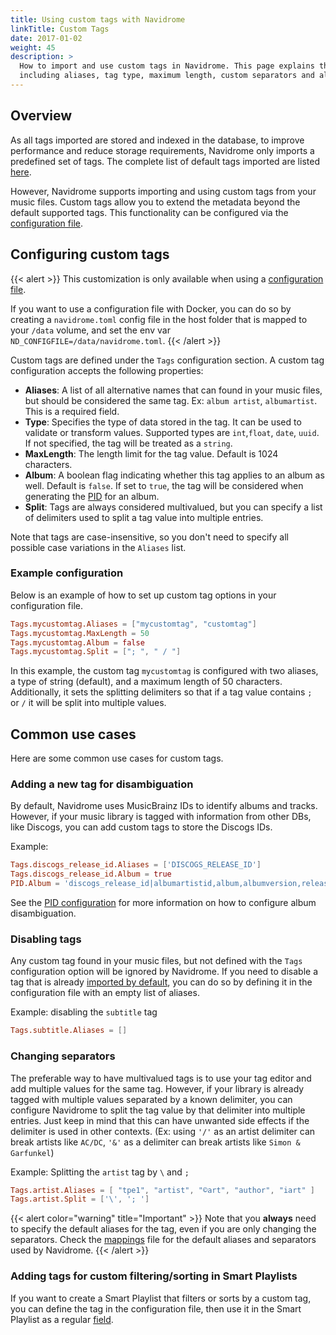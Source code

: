 ```yaml
---
title: Using custom tags with Navidrome
linkTitle: Custom Tags
date: 2017-01-02
weight: 45
description: >
  How to import and use custom tags in Navidrome. This page explains the available options to configure custom tags,
  including aliases, tag type, maximum length, custom separators and album-level settings.
---
```


## Overview

As all tags imported are stored and indexed in the database, to improve performance and reduce storage requirements, 
Navidrome only imports a predefined set of tags. The complete list of default tags imported are listed 
[here][mappings].

However, Navidrome supports importing and using custom tags from your music files. Custom tags allow you to extend the 
metadata beyond the default supported tags. This functionality can be configured via the [configuration file][config].

## Configuring custom tags

{{< alert >}}
This customization is only available when using a [configuration file](/docs/usage/configuration-options).

If you want to use a configuration file with Docker, you can do so by creating a `navidrome.toml` config file in the
host folder that is mapped to your `/data` volume, and set the env var `ND_CONFIGFILE=/data/navidrome.toml`.
{{< /alert >}}


Custom tags are defined under the `Tags` configuration section. A custom tag configuration accepts the following properties:

- **Aliases**: A list of all alternative names that can found in your music files, but should be considered the same tag. 
  Ex: `album artist`, `albumartist`. This is a required field.
- **Type**: Specifies the type of data stored in the tag. It can be used to validate or transform values. 
  Supported types are `int`,`float`, `date`, `uuid`. If not specified, the tag will be treated as a `string`.
- **MaxLength**: The length limit for the tag value. Default is 1024 characters.
- **Album**: A boolean flag indicating whether this tag applies to an album as well. Default is `false`. 
  If set to `true`, the tag will be considered when generating the [PID][pid] for an album.
- **Split**: Tags are always considered multivalued, but you can specify a list of delimiters used to split a tag value 
   into multiple entries.  

Note that tags are case-insensitive, so you don't need to specify all possible case variations in the `Aliases` list.

### Example configuration
Below is an example of how to set up custom tag options in your configuration file.
```toml
Tags.mycustomtag.Aliases = ["mycustomtag", "customtag"]
Tags.mycustomtag.MaxLength = 50
Tags.mycustomtag.Album = false
Tags.mycustomtag.Split = ["; ", " / "]
```

In this example, the custom tag `mycustomtag` is configured with two aliases, a type of string (default), and a maximum 
length of 50 characters. Additionally, it sets the splitting delimiters so that if a tag value contains `; ` or ` / ` 
it will be split into multiple values.

## Common use cases

Here are some common use cases for custom tags.

### Adding a new tag for disambiguation
By default, Navidrome uses MusicBrainz IDs to identify albums and tracks. However, if your music library is tagged with 
information from other DBs, like Discogs, you can add custom tags to store the Discogs IDs.

Example:
```toml
Tags.discogs_release_id.Aliases = ['DISCOGS_RELEASE_ID']
Tags.discogs_release_id.Album = true
PID.Album = 'discogs_release_id|albumartistid,album,albumversion,releasedate'
```

See the [PID configuration][pid] for more information on how to configure album disambiguation.

### Disabling tags
Any custom tag found in your music files, but not defined with the `Tags` configuration option will be ignored by 
Navidrome. If you need to disable a tag that is already [imported by default][mappings], you can do so by defining 
it in the configuration file with an empty list of aliases. 

Example: disabling the `subtitle` tag 
```toml
Tags.subtitle.Aliases = []
```

### Changing separators
The preferable way to have multivalued tags is to use your tag editor and add multiple values for the same tag.
However, if your library is already tagged with multiple values separated by a known delimiter, you can configure
Navidrome to split the tag value by that delimiter into multiple entries. Just keep in mind that this can have unwanted
side effects if the delimiter is used in other contexts. (Ex: using `'/'` as an artist delimiter can break artists like 
`AC/DC`, `'&'` as a delimiter can break artists like `Simon & Garfunkel`)

Example: Splitting the `artist` tag by `\` and `; `
```toml
Tags.artist.Aliases = [ "tpe1", "artist", "©art", "author", "iart" ]
Tags.artist.Split = ['\', '; ']
```

{{< alert color="warning" title="Important" >}}
Note that you **always** need to specify the default aliases for the tag, even if you are only changing the separators.
Check the [mappings](https://github.com/navidrome/navidrome/blob/master/resources/mappings.yaml) file for the default aliases and separators used by Navidrome.
{{< /alert >}}

### Adding tags for custom filtering/sorting in Smart Playlists
If you want to create a Smart Playlist that filters or sorts by a custom tag, you can define the tag in the
configuration file, then use it in the Smart Playlist as a regular 
[field](/docs/usage/smartplaylists/#additional-resources).


[config]: /docs/usage/configuration-options
[mappings]: https://github.com/navidrome/navidrome/blob/master/resources/mappings.yaml
[pid]: /docs/usage/pid

